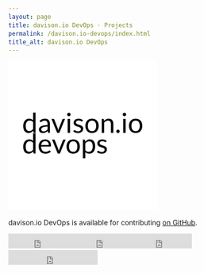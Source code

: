 ```yaml
---
layout: page
title: davison.io DevOps · Projects
permalink: /davison.io-devops/index.html
title_alt: davison.io DevOps
---
```


![davison.io DevOps Logo](/assets/img/davison-io-devops-logo.png)

davison.io DevOps is available for contributing [on GitHub](https://github.com/davisonio/davison.io-devops).

<iframe src="https://ghbtns.com/github-btn.html?user=davisonio&repo=davison.io-devops&type=watch&count=true&size=large&v=2" frameborder="0" scrolling="0" width="130px" height="30px"></iframe><iframe src="https://ghbtns.com/github-btn.html?user=davisonio&repo=davison.io-devops&type=star&count=true&size=large" frameborder="0" scrolling="0" width="120px" height="30px"></iframe><iframe src="https://ghbtns.com/github-btn.html?user=davisonio&repo=davison.io-devops&type=fork&count=true&size=large" frameborder="0" scrolling="0" width="120px" height="30px"></iframe><iframe src="https://ghbtns.com/github-btn.html?user=davisonio&type=follow&count=true&size=large" frameborder="0" scrolling="0" width="180px" height="30px"></iframe>
